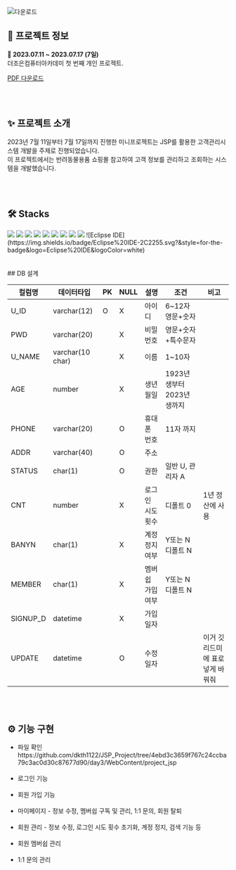 
![다운로드](https://github.com/dkth1122/project_jsp/assets/134511884/2f9f6728-18e3-4fc9-adfe-26da7647547a)
<h2>🔎 프로젝트 정보</h2>
<div><b>📆 2023.07.11 ~ 2023.07.17 (7일)</b></div>
<div>더조은컴퓨터아카데미 첫 번째 개인 프로젝트.</div>

[PDF 다운로드](JSP_Project_윤나연.pdf)

<br>
<br>
<h2>✨ 프로젝트 소개</h2>
<div>
2023년 7월 11일부터 7월 17일까지 진행한 미니프로젝트는 JSP를 활용한 고객관리시스템 개발을 주제로 진행되었습니다. </div>
<div>
  이 프로젝트에서는 반려동물용품 쇼핑몰 참고하여 고객 정보를 관리하고 조회하는 시스템을 개발했습니다.
</div>
<br>
<br>
<br>
<h2>🛠 Stacks</h2>
<div>
  <img src="https://img.shields.io/badge/java-007396?style=for-the-badge&logo=java&logoColor=white"> 
  <img src="https://img.shields.io/badge/jsp-FF8C42?style=for-the-badge&logo=jsp&logoColor=white"> 
  <img src="https://img.shields.io/badge/javascript-F7DF1E?style=for-the-badge&logo=javascript&logoColor=black"> 
  <img src="https://img.shields.io/badge/jquery-0769AD?style=for-the-badge&logo=jquery&logoColor=white">
  <img src="https://img.shields.io/badge/html5-E34F26?style=for-the-badge&logo=html5&logoColor=white"> 
  <img src="https://img.shields.io/badge/css-1572B6?style=for-the-badge&logo=css3&logoColor=white"> 
  <img src="https://img.shields.io/badge/oracle-F80000?style=for-the-badge&logo=oracle&logoColor=white"> 
  <img src="https://img.shields.io/badge/github-181717?style=for-the-badge&logo=github&logoColor=white"> 
  <img src="https://img.shields.io/badge/fontawesome-339AF0?style=for-the-badge&logo=fontawesome&logoColor=white">
 ![Eclipse IDE](https://img.shields.io/badge/Eclipse%20IDE-2C2255.svg?&style=for-the-badge&logo=Eclipse%20IDE&logoColor=white)
</div>
</div>
<br>
<br>
## DB 설계

| 컬럼명    | 데이터타입       | PK | NULL | 설명            | 조건                        | 비고                   |
|----------|------------------|----|------|-----------------|-----------------------------|------------------------|
| U_ID     | varchar(12)      | O  | X    | 아이디          | 6~12자 영문+숫자            |                        |
| PWD      | varchar(20)      |    | X    | 비밀번호        | 영문+숫자+특수문자          |                        |
| U_NAME   | varchar(10 char) |    | X    | 이름            | 1~10자                     |                        |
| AGE      | number           |    | X    | 생년월일         | 1923년 생부터 2023년 생까지 |                        |
| PHONE    | varchar(20)      |    | O    | 휴대폰 번호      | 11자 까지                  |                        |
| ADDR     | varchar(40)      |    | O    | 주소            |                            |                        |
| STATUS   | char(1)           |    | O    | 권한            | 일반 U, 관리자 A            |                        |
| CNT      | number           |    | X    | 로그인 시도 횟수 | 디폴트 0                   | 1년 정산에 사용         |
| BANYN    | char(1)           |    | X    | 계정 정지 여부  | Y또는 N 디폴트 N          |                        |
| MEMBER   | char(1)           |    | X    | 멤버쉽 가입 여부 | Y또는 N 디폴트 N          |                        |
| SIGNUP_D | datetime          |    | X    | 가입일자         |                            |                        |
| UPDATE   | datetime          |    | O    | 수정일자         |                            | 이거 깃 리드미에 표로 넣게 바꿔줘 |

<br>
<br>
<h2>⚙ 기능 구현</h2>
<ul>
  <li>파일 확인</li>
  https://github.com/dkth1122/JSP_Project/tree/4ebd3c3659f767c24ccba79c3ac0d30c87677d90/day3/WebContent/project_jsp
  <br><br>
  <li>로그인 기능</li>
  <br>
  <li>회원 가입 기능</li>
  <br>
  <li>마이페이지 - 정보 수정, 멤버쉽 구독 및 관리, 1:1 문의, 회원 탈퇴 </li>
  <br>
  <li>회원 관리 - 정보 수정, 로그인 시도 횟수 초기화, 계정 정지, 검색 기능 등</li>
  <br>
  <li>회원 멤버쉽 관리</li>
  <br>
  <li>1:1 문의 관리</li>
  <br>
</ul>
<br>
